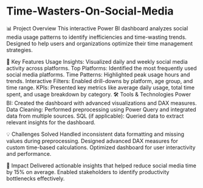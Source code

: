 # Time-Wasters-On-Social-Media


📊 Project Overview
This interactive Power BI dashboard analyzes social media usage patterns to identify inefficiencies and time-wasting trends. Designed to help users and organizations optimize their time management strategies.



🚀 Key Features
Usage Insights: Visualized daily and weekly social media activity across platforms.
Top Platforms: Identified the most frequently used social media platforms.
Time Patterns: Highlighted peak usage hours and trends.
Interactive Filters: Enabled drill-downs by platform, age group, and time range.
KPIs: Presented key metrics like average daily usage, total time spent, and usage breakdown by category.
🛠 Tools & Technologies
Power BI: Created the dashboard with advanced visualizations and DAX measures.
Data Cleaning: Performed preprocessing using Power Query and integrated data from multiple sources.
SQL (if applicable): Queried data to extract relevant insights for the dashboard.



💡 Challenges Solved
Handled inconsistent data formatting and missing values during preprocessing.
Designed advanced DAX measures for custom time-based calculations.
Optimized dashboard for user interactivity and performance.



🌟 Impact
Delivered actionable insights that helped reduce social media time by 15% on average.
Enabled stakeholders to identify productivity bottlenecks effectively.
